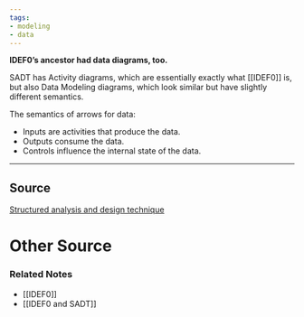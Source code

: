 ```yaml
---
tags:
- modeling
- data
---
```

**IDEF0’s ancestor had data diagrams, too.**

SADT has Activity diagrams, which are essentially exactly what [[IDEF0]] is, but also Data Modeling diagrams, which look similar but have slightly different semantics. 

The semantics of arrows for data:

- Inputs are activities that produce the data.
- Outputs consume the data.
- Controls influence the internal state of the data.

---

## Source

[Structured analysis and design technique](https://en.wikipedia.org/wiki/Structured_analysis_and_design_technique)

# Other Source

[](http://www.cs.toronto.edu/~jm/2507S/Notes04/SADT.pdf)

### Related Notes
- [[IDEF0]] 
- [[IDEF0 and SADT]]
